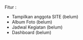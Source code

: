 Fitur : 
  - Tampilkan anggota SITE (belum)
  - Album Foto (belum)
  - Jadwal Kegiatan (belum)
  - Dashboard (belum)

